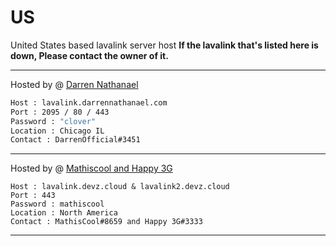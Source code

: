 # US
United States based lavalink server host
**If the lavalink that's listed here is down, Please contact the owner of it.**

---
Hosted by @ [Darren Nathanael](https://darrennathanael.com)
```bash
Host : lavalink.darrennathanael.com
Port : 2095 / 80 / 443
Password : "clover"
Location : Chicago IL
Contact : DarrenOfficial#3451
```
---
Hosted by @ [Mathiscool and Happy 3G](https://discord.io/botsuniversity)
```
Host : lavalink.devz.cloud & lavalink2.devz.cloud
Port : 443
Password : mathiscool
Location : North America
Contact : MathisCool#8659 and Happy 3G#3333
```
---
